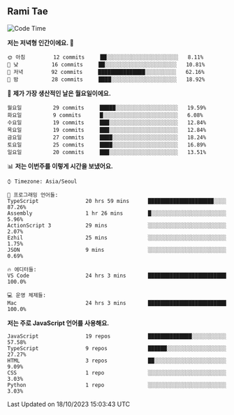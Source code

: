 ## Rami Tae

<!--START_SECTION:waka-->
![Code Time](http://img.shields.io/badge/Code%20Time-1%2C117%20hrs%2032%20mins-blue)

**저는 저녁형 인간이에요. 🦉** 

```text
🌞 아침         12 commits     ██░░░░░░░░░░░░░░░░░░░░░░░   8.11% 
🌆 낮　         16 commits     ██░░░░░░░░░░░░░░░░░░░░░░░   10.81% 
🌃 저녁         92 commits     ███████████████░░░░░░░░░░   62.16% 
🌙 밤　         28 commits     ████░░░░░░░░░░░░░░░░░░░░░   18.92%

```
📅 **제가 가장 생산적인 날은 월요일이에요.** 

```text
월요일          29 commits     █████░░░░░░░░░░░░░░░░░░░░   19.59% 
화요일          9 commits      █░░░░░░░░░░░░░░░░░░░░░░░░   6.08% 
수요일          19 commits     ███░░░░░░░░░░░░░░░░░░░░░░   12.84% 
목요일          19 commits     ███░░░░░░░░░░░░░░░░░░░░░░   12.84% 
금요일          27 commits     ████░░░░░░░░░░░░░░░░░░░░░   18.24% 
토요일          25 commits     ████░░░░░░░░░░░░░░░░░░░░░   16.89% 
일요일          20 commits     ███░░░░░░░░░░░░░░░░░░░░░░   13.51%

```


📊 **저는 이번주를 이렇게 시간을 보냈어요.** 

```text
⌚︎ Timezone: Asia/Seoul

💬 프로그래밍 언어들: 
TypeScript               20 hrs 59 mins      █████████████████████░░░░   87.26% 
Assembly                 1 hr 26 mins        █░░░░░░░░░░░░░░░░░░░░░░░░   5.96% 
ActionScript 3           29 mins             ░░░░░░░░░░░░░░░░░░░░░░░░░   2.07% 
Ezhil                    25 mins             ░░░░░░░░░░░░░░░░░░░░░░░░░   1.75% 
JSON                     9 mins              ░░░░░░░░░░░░░░░░░░░░░░░░░   0.69%

🔥 에디터들: 
VS Code                  24 hrs 3 mins       █████████████████████████   100.0%

💻 운영 체제들: 
Mac                      24 hrs 3 mins       █████████████████████████   100.0%

```

**저는 주로 JavaScript 언어를 사용해요.** 

```text
JavaScript               19 repos            ██████████████░░░░░░░░░░░   57.58% 
TypeScript               9 repos             ██████░░░░░░░░░░░░░░░░░░░   27.27% 
HTML                     3 repos             ██░░░░░░░░░░░░░░░░░░░░░░░   9.09% 
CSS                      1 repo              ░░░░░░░░░░░░░░░░░░░░░░░░░   3.03% 
Python                   1 repo              ░░░░░░░░░░░░░░░░░░░░░░░░░   3.03%

```



 Last Updated on 18/10/2023 15:03:43 UTC
<!--END_SECTION:waka-->
